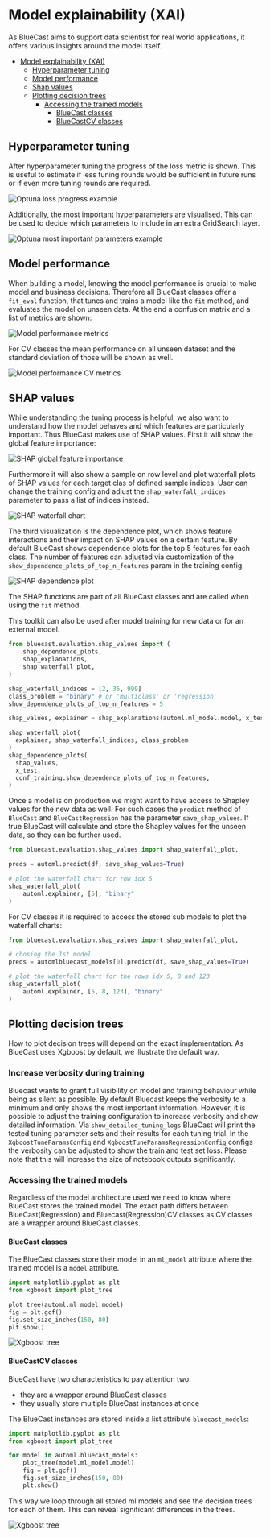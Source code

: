 # Model explainability (XAI)

As BlueCast aims to support data scientist for real world applications,
it offers various insights around the model itself.

<!-- toc -->

* [Model explainability (XAI)](#model-explainability-xai)
  * [Hyperparameter tuning](#hyperparameter-tuning)
  * [Model performance](#model-performance)
  * [Shap values](#shap-values)
  * [Plotting decision trees](#plotting-decision-trees)
      * [Accessing the trained models](#accessing-the-trained-models)
          * [BlueCast classes](#bluecast-classes)
          * [BlueCastCV classes](#bluecastcv-classes)

<!-- tocstop -->

## Hyperparameter tuning

After hyperparameter tuning the progress of the loss metric is shown.
This is useful to estimate if less tuning rounds would be sufficient
in future runs or if even more tuning rounds are required.

![Optuna loss progress example](optuna_loss_progress.png)

Additionally, the most important hyperparameters are visualised. This can
be used to decide which parameters to include in an extra GridSearch layer.

![Optuna most important parameters example](optuna_most_important_parameters.png)

## Model performance

When building a model, knowing the model performance is crucial to make model
and business decisions. Therefore all BlueCast classes offer a `fit_eval` function,
that tunes and trains a model like the `fit` method, and evaluates the model
on unseen data. At the end a confusion matrix and a list of metrics are shown:

![Model performance metrics](model_performance.png)

For CV classes the mean performance on all unseen dataset and the standard
deviation of those will be shown as well.

![Model performance CV metrics](model_performance_cv.png)

## SHAP values

While understanding the tuning process is helpful, we also want to understand
how the model behaves and which features are particularly important. Thus
BlueCast makes use of SHAP values. First it will show the global feature importance:

![SHAP global feature importance](shap_global_importance.png)

Furthermore it will also show a sample on row level and plot waterfall plots of
SHAP values for each target clas of defined sample indices. User can change the
training config and adjust the `shap_waterfall_indices` parameter to pass a list
of indices instead.

![SHAP waterfall chart](shap_waterfall_chart.png)

The third visualization is the dependence plot, which shows feature interactions
and their impact on SHAP values on a certain feature. By default BlueCast shows
dependence plots for the top 5 features for each class. The number of features
can adjusted via customization of the `show_dependence_plots_of_top_n_features`
param in the training config.

![SHAP dependence plot](shap_dependence_plot.png)

The SHAP functions are part of all BlueCast classes and are called when using
the `fit` method.

This toolkit can also be used after model training for new data or for an external
model.

```python
from bluecast.evaluation.shap_values import (
    shap_dependence_plots,
    shap_explanations,
    shap_waterfall_plot,
)

shap_waterfall_indices = [2, 35, 999]
class_problem = "binary" # or 'multiclass' or 'regression'
show_dependence_plots_of_top_n_features = 5

shap_values, explainer = shap_explanations(automl.ml_model.model, x_test)

shap_waterfall_plot(
  explainer, shap_waterfall_indices, class_problem
)
shap_dependence_plots(
  shap_values,
  x_test,
  conf_training.show_dependence_plots_of_top_n_features,
)
```

Once a model is on production we might want to have access to Shapley values
for the new data as well. For such cases the `predict` method of `BlueCast`
and `BlueCastRegression` has the parameter `save_shap_values`. If true BlueCast
will calculate and store the Shapley values for the unseen data, so they can be
further used.

```python
from bluecast.evaluation.shap_values import shap_waterfall_plot,

preds = automl.predict(df, save_shap_values=True)

# plot the waterfall chart for row idx 5
shap_waterfall_plot(
    automl.explainer, [5], "binary"
)
```

For CV classes it is required to access the stored sub models to plot the
waterfall charts:

```python
from bluecast.evaluation.shap_values import shap_waterfall_plot,

# chosing the 1st model
preds = automlbluecast_models[0].predict(df, save_shap_values=True)

# plot the waterfall chart for the rows idx 5, 8 and 123
shap_waterfall_plot(
    automl.explainer, [5, 8, 123], "binary"
)
```

## Plotting decision trees

How to plot decision trees will depend on the exact implementation. As BlueCast
uses Xgboost by default, we illustrate the default way.

### Increase verbosity during training

Bluecast wants to grant full visibility on model and training behaviour
while being as silent as possible. By default Bluecast keeps the verbosity
to a minimum and only shows the most important information. However, it is
possible to adjust the training configuration to increase verbosity and
show detailed information. Via `show_detailed_tuning_logs` BlueCast will
print the tested tuning parameter sets and their results for each tuning trial.
In the `XgboostTuneParamsConfig` and `XgboostTuneParamsRegressionConfig` configs
the verbosity can be adjusted to show the train and test set loss. Please
note that this will increase the size of notebook outputs significantly.

### Accessing the trained models

Regardless of the model architecture used we need to know where BlueCast stores
the trained model. The exact path differs between BlueCast(Regression) and
Bluecast(Regression)CV classes as CV classes are a wrapper around BlueCast classes.

#### BlueCast classes

The BlueCast classes store their model in an `ml_model` attribute where the trained
model is a `model` attribute.

```python
import matplotlib.pyplot as plt
from xgboost import plot_tree

plot_tree(automl.ml_model.model)
fig = plt.gcf()
fig.set_size_inches(150, 80)
plt.show()
```

![Xgboost tree](xgboost_tree.png)

#### BlueCastCV classes

BlueCast have two characteristics to pay attention two:

* they are a wrapper around BlueCast classes
* they usually store multiple BlueCast instances at once

The BlueCast instances are stored inside a list attribute `bluecast_models`:

```python
import matplotlib.pyplot as plt
from xgboost import plot_tree

for model in automl.bluecast_models:
    plot_tree(model.ml_model.model)
    fig = plt.gcf()
    fig.set_size_inches(150, 80)
    plt.show()
```

This way we loop through all stored ml models and see the decision trees for each
of them. This can reveal significant differences in the trees.

![Xgboost tree](xgboost_multi_tree.png)
